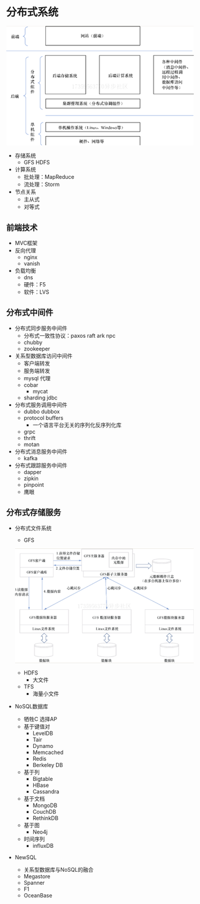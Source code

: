# 分布式系统

![批注 2020-06-30 114651](/assets/批注%202020-06-30%20114651.png)

- 存储系统
  - GFS HDFS
- 计算系统
  - 批处理：MapReduce
  - 流处理：Storm
- 节点关系
  - 主从式
  - 对等式

## 前端技术

- MVC框架
- 反向代理
  - nginx
  - vanish
- 负载均衡
  - dns
  - 硬件：F5
  - 软件：LVS

## 分布式中间件

- 分布式同步服务中间件
  - 分布式一致性协议：paxos raft ark npc
  - chubby
  - zookeeper
- 关系型数据库访问中间件
  - 客户端转发
  - 服务端转发
  - mysql 代理
  - cobar
    - mycat
  - sharding jdbc
- 分布式服务调用中间件
  - dubbo dubbox
  - protocol buffers
    - 一个语言平台无关的序列化反序列化库
  - grpc
  - thrift
  - motan
- 分布式消息服务中间件
  - kafka
- 分布式跟踪服务中间件
  - dapper
  - zipkin
  - pinpoint
  - 鹰眼

## 分布式存储服务

- 分布式文件系统
  - GFS

  ![批注 2020-07-02 130636](/assets/批注%202020-07-02%20130636.png)

  - HDFS
    - 大文件
  - TFS
    - 海量小文件
- NoSQL数据库
  - 牺牲C 选择AP
  - 基于键值对
    - LevelDB
    - Tair
    - Dynamo
    - Memcached
    - Redis
    - Berkeley DB
  - 基于列
    - Bigtable
    - HBase
    - Cassandra
  - 基于文档
    - MongoDB
    - CouchDB
    - RethinkDB
  - 基于图
    - Neo4j
  - 时间序列
    - influxDB
- NewSQL
  - 关系型数据库与NoSQL的融合
  - Megastore
  - Spanner
  - F1
  - OceanBase